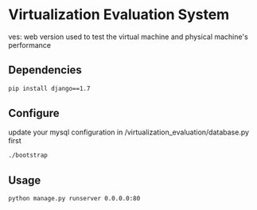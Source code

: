 # Virtualization Evaluation System
ves: web version used to test the virtual machine and physical machine's performance

## Dependencies
```sh
pip install django==1.7
```

## Configure
update your mysql configuration in /virtualization_evaluation/database.py first 
```sh
./bootstrap
```

## Usage
```sh
python manage.py runserver 0.0.0.0:80
```
